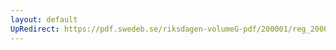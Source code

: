 ```yaml
---
layout: default
UpRedirect: https://pdf.swedeb.se/riksdagen-volumeG-pdf/200001/reg_200001/reg_200001_0042.pdf
---
```


